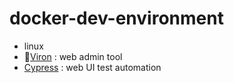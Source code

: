 # docker-dev-environment

* linux
* [Viron](https://cam-inc.github.io/viron-doc/) : web admin tool
* [Cypress](https://www.cypress.io) : web UI test automation
